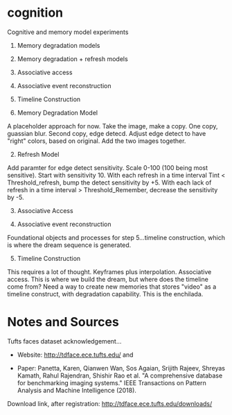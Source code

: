 # cognition
Cognitive and memory model experiments


1. Memory degradation models
2. Memory degradation + refresh models
3. Associative access
4. Associative event reconstruction
5. Timeline Construction


1. Memory Degradation Model

A placeholder approach for now. Take the image, make a copy. One copy, guassian blur. Second copy, edge detecd. Adjust edge detect to have "right" colors, based on original. Add the two images together. 

2. Refresh Model

Add paramter for edge detect sensitivity. Scale 0-100 (100 being most sensitive). Start with sensitivity 10. With each refresh in a time interval Tint < Threshold_refresh, bump the detect sensitivity by +5. With each lack of refresh in a time interval > Threshold_Remember, decrease the sensitivity by -5.

3. Associative Access

4. Associative event reconstruction

Foundational objects and processes for step 5...timeline construction, which is where the dream sequence is generated.

5. Timeline Construction

This requires a lot of thought. Keyframes plus interpolation. Associative access. This is where we build the dream, but where does the timeline come from? Need a way to create new memories that stores "video" as a timeline construct, with degradation capability. This is the enchilada.



Notes and Sources
=================


Tufts faces dataset acknowledgement...

- Website: http://tdface.ece.tufts.edu/ and 

- Paper: Panetta, Karen, Qianwen Wan, Sos Agaian, Srijith Rajeev, Shreyas Kamath, Rahul Rajendran, Shishir Rao et al. "A comprehensive database for benchmarking imaging systems." IEEE Transactions on Pattern Analysis and Machine Intelligence (2018).

Download link, after registration:
http://tdface.ece.tufts.edu/downloads/

